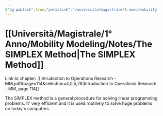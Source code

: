 ```yaml
---
{"dg-publish":true,"permalink":"/universita/magistrale/1-anno/mobility-modeling/notes/the-simplex-method/","tags":["UNI"]}
---
```


# [[Università/Magistrale/1° Anno/Mobility Modeling/Notes/The SIMPLEX Method\|The SIMPLEX Method]]

Link to chapter: [[Intrudoction to Operations Research - MM.pdf#page=114&selection=4,0,5,28|Intrudoction to Operations Research - MM, page 114]]

The SIMPLEX method is a general procedure for solving linear programming problems. It' very efficient and it is used routinely to solve huge problems on today's computers.

